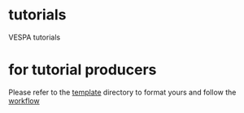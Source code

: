 # tutorials
VESPA tutorials

# for tutorial producers

Please refer to the [template](https://github.com/epn-vespa/tutorials/tree/master/template) directory to format yours and follow the [workflow](workflow.md) 
